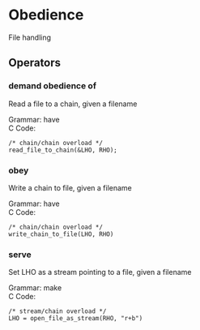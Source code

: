 # Obedience
File handling
## Operators
### demand obedience of
Read a file to a chain, given a filename  

Grammar: have  
C Code:  

    /* chain/chain overload */
    read_file_to_chain(&LHO, RHO);  

### obey
Write a chain to file, given a filename  

Grammar: have  
C Code:  

    /* chain/chain overload */
    write_chain_to_file(LHO, RHO)  

### serve
Set LHO as a stream pointing to a file, given a filename  

Grammar: make  
C Code:  

    /* stream/chain overload */
    LHO = open_file_as_stream(RHO, "r+b")  

